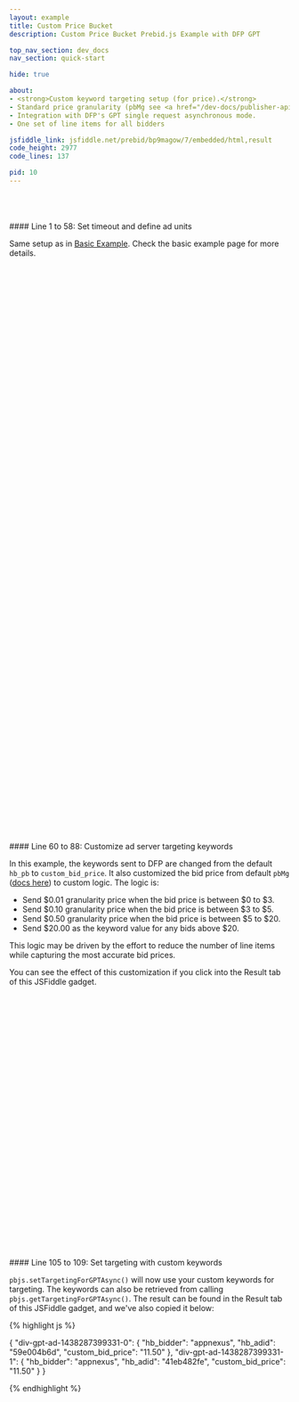 ```yaml
---
layout: example
title: Custom Price Bucket
description: Custom Price Bucket Prebid.js Example with DFP GPT

top_nav_section: dev_docs
nav_section: quick-start

hide: true

about:
- <strong>Custom keyword targeting setup (for price).</strong>
- Standard price granularity (pbMg see <a href="/dev-docs/publisher-api-reference.html#bidResponse">reference here</a>).
- Integration with DFP's GPT single request asynchronous mode.
- One set of line items for all bidders

jsfiddle_link: jsfiddle.net/prebid/bp9magow/7/embedded/html,result
code_height: 2977
code_lines: 137

pid: 10
---
```



<br>
<br>
<br>

<div markdown="1">
#### Line 1 to 58: Set timeout and define ad units

Same setup as in [Basic Example](/dev-docs/examples/basic-example.html). Check the basic example page for more details.

</div>

<br><br><br><br><br><br>
<br><br><br><br><br><br>
<br><br><br><br><br><br>
<br><br><br><br><br><br>
<br><br><br><br><br><br>
<br><br><br><br><br><br>
<br><br><br><br><br><br>
<br><br><br><br><br><br>
<br><br><br><br><br><br>
<br><br><br><br><br><br>


<div markdown="1">
#### Line 60 to 88: Customize ad server targeting keywords

In this example, the keywords sent to DFP are changed from the default `hb_pb` to `custom_bid_price`. It also customized the bid price from default `pbMg` ([docs here](/dev-docs/publisher-api-reference.html#bidResponse)) to custom logic. The logic is: 

- Send $0.01 granularity price when the bid price is between $0 to $3. 
- Send $0.10 granularity price when the bid price is between $3 to $5. 
- Send $0.50 granularity price when the bid price is between $5 to $20. 
- Send $20.00 as the keyword value for any bids above $20. 

This logic may be driven by the effort to reduce the number of line items while capturing the most accurate bid prices.

You can see the effect of this customization if you click into the Result tab of this JSFiddle gadget.
</div>




<br><br><br><br><br><br>
<br><br><br><br><br><br>
<br><br><br><br><br><br>
<br><br><br><br><br><br>
<br><br><br>

<div markdown="1">
#### Line 105 to 109: Set targeting with custom keywords

`pbjs.setTargetingForGPTAsync()` will now use your custom keywords for targeting. The keywords can also be retrieved from calling `pbjs.getTargetingForGPTAsync()`. The result can be found in the Result tab of this JSFiddle gadget, and we've also copied it below:

{% highlight js %}

{
  "div-gpt-ad-1438287399331-0": {
    "hb_bidder": "appnexus",
    "hb_adid": "59e004b6d",
    "custom_bid_price": "11.50"
  },
  "div-gpt-ad-1438287399331-1": {
    "hb_bidder": "appnexus",
    "hb_adid": "41eb482fe",
    "custom_bid_price": "11.50"
  }
}

{% endhighlight %}


</div>
